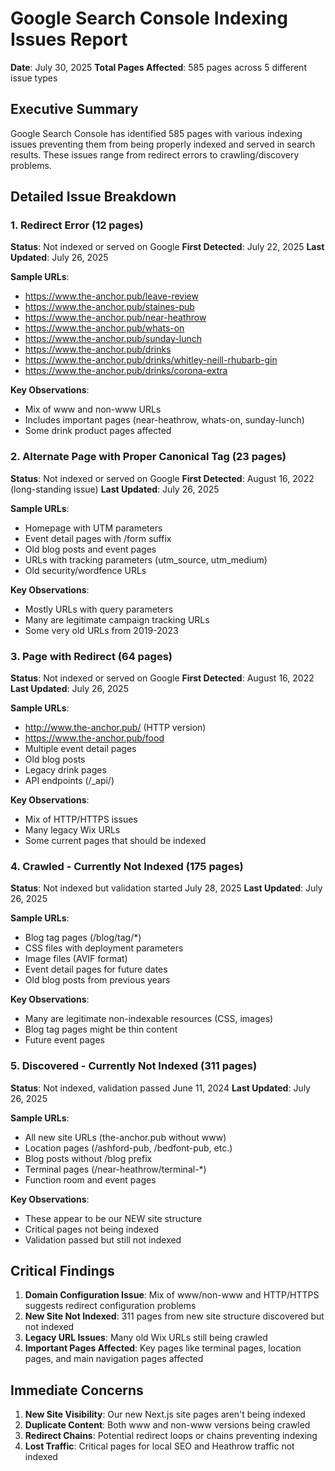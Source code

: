 # Google Search Console Indexing Issues Report
**Date**: July 30, 2025
**Total Pages Affected**: 585 pages across 5 different issue types

## Executive Summary
Google Search Console has identified 585 pages with various indexing issues preventing them from being properly indexed and served in search results. These issues range from redirect errors to crawling/discovery problems.

## Detailed Issue Breakdown

### 1. Redirect Error (12 pages)
**Status**: Not indexed or served on Google
**First Detected**: July 22, 2025
**Last Updated**: July 26, 2025

**Sample URLs**:
- https://www.the-anchor.pub/leave-review
- https://www.the-anchor.pub/staines-pub
- https://www.the-anchor.pub/near-heathrow
- https://www.the-anchor.pub/whats-on
- https://www.the-anchor.pub/sunday-lunch
- https://www.the-anchor.pub/drinks
- https://www.the-anchor.pub/drinks/whitley-neill-rhubarb-gin
- https://www.the-anchor.pub/drinks/corona-extra

**Key Observations**:
- Mix of www and non-www URLs
- Includes important pages (near-heathrow, whats-on, sunday-lunch)
- Some drink product pages affected

### 2. Alternate Page with Proper Canonical Tag (23 pages)
**Status**: Not indexed or served on Google
**First Detected**: August 16, 2022 (long-standing issue)
**Last Updated**: July 26, 2025

**Sample URLs**:
- Homepage with UTM parameters
- Event detail pages with /form suffix
- Old blog posts and event pages
- URLs with tracking parameters (utm_source, utm_medium)
- Old security/wordfence URLs

**Key Observations**:
- Mostly URLs with query parameters
- Many are legitimate campaign tracking URLs
- Some very old URLs from 2019-2023

### 3. Page with Redirect (64 pages)
**Status**: Not indexed or served on Google
**First Detected**: August 16, 2022
**Last Updated**: July 26, 2025

**Sample URLs**:
- http://www.the-anchor.pub/ (HTTP version)
- https://www.the-anchor.pub/food
- Multiple event detail pages
- Old blog posts
- Legacy drink pages
- API endpoints (/_api/)

**Key Observations**:
- Mix of HTTP/HTTPS issues
- Many legacy Wix URLs
- Some current pages that should be indexed

### 4. Crawled - Currently Not Indexed (175 pages)
**Status**: Not indexed but validation started July 28, 2025
**Last Updated**: July 26, 2025

**Sample URLs**:
- Blog tag pages (/blog/tag/*)
- CSS files with deployment parameters
- Image files (AVIF format)
- Event detail pages for future dates
- Old blog posts from previous years

**Key Observations**:
- Many are legitimate non-indexable resources (CSS, images)
- Blog tag pages might be thin content
- Future event pages

### 5. Discovered - Currently Not Indexed (311 pages)
**Status**: Not indexed, validation passed June 11, 2024
**Last Updated**: July 26, 2025

**Sample URLs**:
- All new site URLs (the-anchor.pub without www)
- Location pages (/ashford-pub, /bedfont-pub, etc.)
- Blog posts without /blog prefix
- Terminal pages (/near-heathrow/terminal-*)
- Function room and event pages

**Key Observations**:
- These appear to be our NEW site structure
- Critical pages not being indexed
- Validation passed but still not indexed

## Critical Findings

1. **Domain Configuration Issue**: Mix of www/non-www and HTTP/HTTPS suggests redirect configuration problems
2. **New Site Not Indexed**: 311 pages from new site structure discovered but not indexed
3. **Legacy URL Issues**: Many old Wix URLs still being crawled
4. **Important Pages Affected**: Key pages like terminal pages, location pages, and main navigation pages affected

## Immediate Concerns

1. **New Site Visibility**: Our new Next.js site pages aren't being indexed
2. **Duplicate Content**: Both www and non-www versions being crawled
3. **Redirect Chains**: Potential redirect loops or chains preventing indexing
4. **Lost Traffic**: Critical pages for local SEO and Heathrow traffic not indexed